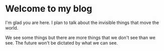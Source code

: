 # Welcome to my blog

I'm glad you are here. I plan to talk about the invisible things that move the world.

We see some things but there are more things that we don't see than we see.
The future won't be dictated by what we can see.
